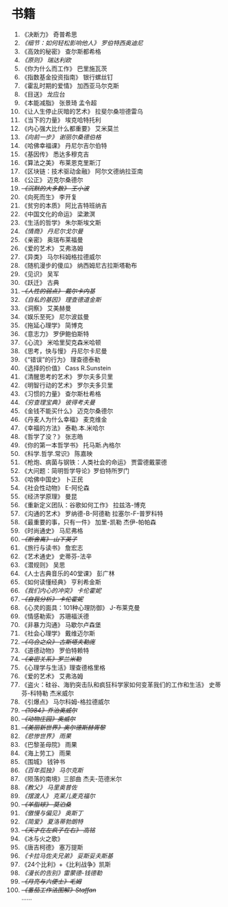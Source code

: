 # 书籍
1. 《决断力》 奇普希思
2. *《细节：如何轻松影响他人》 罗伯特西奥迪尼*
3. 《高效的秘密》 查尔斯都希格
4. *《原则》 瑞达利欧*
5. 《你为什么而工作》	巴里施瓦茨
6. 《指数基金投资指南》 银行螺丝钉
7. 《霍乱时期的爱情》	加西亚马尔克斯
8. 《目送》	龙应台
9. 《本能减脂》	张景琦 孟令超
10. 《让人生停止灰暗的艺术》	拉斐尔桑坦德雷乌
11. 《当下的力量》	埃克哈特托利
12. 《内心强大比什么都重要》	艾米莫兰
13. *《向前一步》 谢丽尔桑德伯格*
14. 《哈佛幸福课》	丹尼尔吉尔伯特
15. 《基因传》	悉达多穆克吉
16. 《算法之美》 布莱恩克里斯汀
17. 《区块链：技术驱动金融》 阿尔文德纳拉亚南
18. 《公正》 迈克尔桑德尔
19. ~~*《沉默的大多数》 王小波*~~
20. 《向死而生》 李开复
21. 《贫穷的本质》 阿比吉特班纳吉
22. 《中国文化的命运》 梁漱溟
23. 《生活的哲学》 朱尔斯埃文斯
24. *《情商》 丹尼尔戈尔曼*
25. 《亲密》 奥瑞布莱福曼
26. 《爱的艺术》 艾弗洛姆
27. 《异类》 马尔科姆格拉德威尔
28. 《随机漫步的傻瓜》 纳西姆尼古拉斯塔勒布
29. 《见识》 吴军
30. 《跃迁》 古典
31. ~~*《人性的弱点》 戴尔卡内基*~~
32. *《自私的基因》 理查德道金斯*
33. 《洞察》 艾美赫曼
34. 《娱乐至死》 尼尔波兹曼
35. 《拖延心理学》 简博克
36. 《意志力》 罗伊鲍伯斯特
37. 《心流》 米哈里契克森米哈顿
38. 《思考，快与慢》 丹尼尔卡尼曼
39. 《“错误”的行为》 理查德泰勒
40. 《选择的价值》  Cass R.Sunstein
41. 《清醒思考的艺术》 罗尔夫多贝里
42. 《明智行动的艺术》 罗尔夫多贝里
43. 《习惯的力量》 查尔斯杜希格
44. *《穷查理宝典》 彼得考夫曼*
45. 《金钱不能买什么》 迈克尔桑德尔
46. 《丹麦人为什么幸福》 麦克维金
47. 《幸福的方法》 泰勒.本.米哈尔
48. 《哲学了没？》 张志皓
49. 《你的第一本哲学书》 托马斯.內格尔
50. 《科学.哲学.常识》 陈嘉映
51. 《枪炮、病菌与钢铁：人类社会的命运》 贾雷德戴蒙德
52. 《大问题：简明哲学导论》罗伯特所罗门
53. 《哈佛中国史》 卜正民
54. 《社会性动物》 E-阿伦森
55. 《经济学原理》 曼昆
56. 《重新定义团队：谷歌如何工作》 拉兹洛-博克
57. 《沟通的艺术》 罗纳德-B-阿德勒 拉塞尔-F-普罗科特
58. 《最重要的事，只有一件》 加里-凯勒 杰伊-帕帕森
59. 《时尚通史》 马尼弗格
60. ~~*《断舍离》 山下英子*~~
61. 《旅行与读书》 詹宏志
62. 《艺术通史》 史蒂芬-法辛
63. 《潜规则》 吴思
64. 《人士古典音乐的40堂课》 彭广林
65. 《如何读懂经典》 亨利希金斯
66. *《我们内心的冲突》 卡伦霍妮*
67. ~~*《自我分析》 卡伦霍妮*~~
68. 《心灵的面具：101种心理防御》 J-布莱克曼
69. 《情感勒索》 苏珊福沃德
70. 《非暴力沟通》 马歇尔卢森堡
71. 《社会心理学》 戴维迈尔斯
72. ~~*《乌合之众》 古斯塔夫勒庞*~~
73. 《道德动物》 罗伯特赖特
74. ~~*《亲密关系》罗兰米勒*~~
75. 《心理学与生活》理查德格里格
76. 《爱的艺术》 艾弗洛姆
77. 《盗火：硅谷、海豹突击队和疯狂科学家如何变革我们的工作和生活》 
史蒂芬-科特勒 杰米威尔  
78. 《引爆点》 马尔科姆-格拉德威尔
79. ~~*《1984》乔治奥威尔*~~
80. ~~*《动物庄园》奥威尔*~~
81. ~~*《美丽新世界》奥尔德斯赫胥黎*~~
82. *《悲惨世界》 雨果*
83. 《巴黎圣母院》 雨果
84. 《海上劳工》 雨果
85. 《围城》 钱钟书
86. *《百年孤独》 马尔克斯*
87. 《陨落的南境》三部曲 杰夫-范德米尔
88. *《教父》 马里奥普佐*
89. *《摆渡人》 克莱儿麦克福尔*
90. ~~*《羊脂球》 莫泊桑*~~
91. *《傲慢与偏见》 奥斯丁*
92. *《简爱》 夏洛蒂勃朗特*
93. ~~*《天才在左疯子在右》 高铭*~~
94. 《冰与火之歌》 
95. 《唐吉柯德》 塞万提斯
96. *《卡拉马佐夫兄弟》 妥斯妥夫斯基*
97. 《24个比利》+《比利战争》凯斯
98. *《漫长的告别》雷蒙德-钱德勒*
99. ~~*《月亮与六便士》毛姆*~~
100. ~~*《番茄工作法图解》Staffan*~~  
	……
